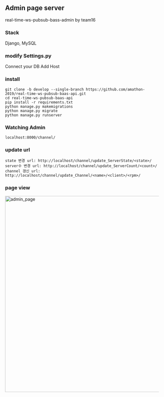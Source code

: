 ## Admin page server
real-time-ws-pubsub-bass-admin by team16

### Stack
Django, MySQL

### modify Settings.py
Connect your DB
Add Host

### install
```
git clone -b develop --single-branch https://github.com/amathon-2019/real-time-ws-pubsub-baas-api.git
cd real-time-ws-pubsub-baas-api
pip install -r requirements.txt
python manage.py makemigrations
python manage.py migrate
python manage.py runserver
```

### Watching Admin
```
localhost:8000/channel/
```

### update url
```
state 변경 url: http://localhost/channel/update_ServerState/<state>/
server수 변경 url: http://localhost/channel/update_ServerCount/<count>/
channel 갱신 url: http://localhost/channel/update_Channel/<name>/<client>/<rpm>/
```
### page view
<img width="641" alt="admin_page" src="https://user-images.githubusercontent.com/40608930/64088096-d2ed9300-cd7a-11e9-9331-a8b189bafead.PNG">

